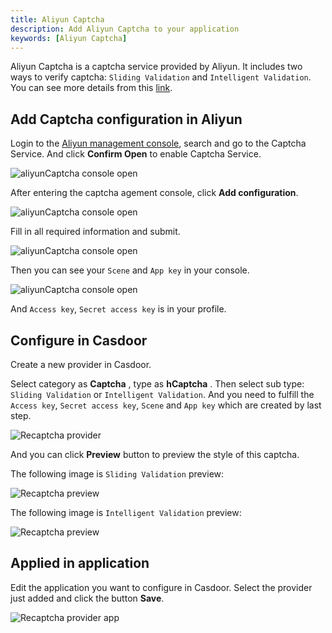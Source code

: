 ```yaml
---
title: Aliyun Captcha
description: Add Aliyun Captcha to your application
keywords: [Aliyun Captcha]
---
```


Aliyun Captcha is a captcha service provided by Aliyun. It includes  two ways to verify captcha:  `Sliding Validation` and `Intelligent Validation`. You can see more details from this [link](https://help.aliyun.com/product/28308.html).

## Add Captcha configuration in Aliyun

Login to the [Aliyun management console](https://account.aliyun.com/), search and go to the Captcha Service. And click **Confirm Open** to enable Captcha Service.

![aliyunCaptcha console open](/img/providers/captcha/aliyunCaptcha_console_open.png)

After entering the captcha agement console, click **Add configuration**.

![aliyunCaptcha console open](/img/providers/captcha/aliyunCaptcha_console_add.png)

Fill in all required information and submit.

![aliyunCaptcha console open](/img/providers/captcha/aliyunCaptcha_console_add_form.png)

Then you can see your  `Scene` and `App key` in your console.

![aliyunCaptcha console open](/img/providers/captcha/aliyunCaptcha_console_info.png)

And  `Access key`, `Secret access key` is in your profile.

## Configure in Casdoor

Create a new provider in Casdoor.

Select category as  **Captcha** , type as  **hCaptcha** . Then select sub type: `Sliding Validation` or `Intelligent Validation`. And you need to fulfill the `Access key`, `Secret access key`, `Scene` and `App key` which are created by last step.

![Recaptcha provider](/img/providers/captcha/aliyunCaptcha_provider.png)

And you can click **Preview** button to preview the style of this captcha. 

The following image is `Sliding Validation` preview:

![Recaptcha preview](/img/providers/captcha/aliyunCaptcha_nc_preview.png)

The following image is `Intelligent Validation` preview:

![Recaptcha preview](/img/providers/captcha/aliyunCaptcha_ic_preview.png)

## Applied in application

Edit the application you want to configure in Casdoor. Select the provider just added and click the button **Save**.

![Recaptcha provider app](/img/providers/captcha/aliyunCaptcha_provider_app.png)
